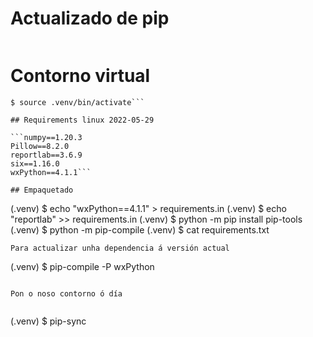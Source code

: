 
# Actualizado de pip
```$ python -m pip install --upgrade pip
```
# Contorno virtual

```$ python -m venv .venv
$ source .venv/bin/activate```

## Requirements linux 2022-05-29

```numpy==1.20.3
Pillow==8.2.0
reportlab==3.6.9
six==1.16.0
wxPython==4.1.1```

## Empaquetado

```
(.venv) $ echo "wxPython==4.1.1" > requirements.in
(.venv) $ echo "reportlab" >> requirements.in
(.venv) $ python -m pip install pip-tools
(.venv) $ python -m pip-compile
(.venv) $ cat requirements.txt
```
Para actualizar unha dependencia á versión actual

```
(.venv) $ pip-compile -P wxPython
```

Pon o noso contorno ó día


```
(.venv) $ pip-sync
```


